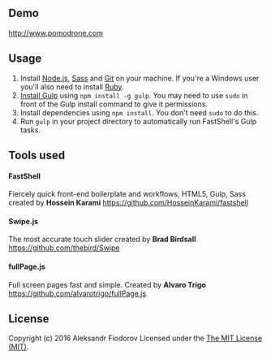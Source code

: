 ## Demo
http://www.pomodrone.com

## Usage

1. Install [Node.js](http://nodejs.org/download), [Sass](http://sass-lang.com/tutorial.html) and [Git](http://git-scm.com) on your machine. If you're a Windows user you'll also need to install [Ruby](http://rubyinstaller.org/downloads).
2. [Install Gulp](http://Gulpjs.com/) using `npm install -g gulp`. You may need to use `sudo` in front of the Gulp install command to give it permissions.
3. Install dependencies using `npm install`. You don't need `sudo` to do this.
5. Run `gulp` in your project directory to automatically run FastShell's Gulp tasks.

## Tools used

#### FastShell
Fiercely quick front-end boilerplate and workflows, HTML5, Gulp, Sass created by **Hossein Karami**
https://github.com/HosseinKarami/fastshell

#### Swipe.js
The most accurate touch slider created by **Brad Birdsall**
https://github.com/thebird/Swipe

#### fullPage.js
Full screen pages fast and simple. Created by **Alvaro Trigo**
https://github.com/alvarotrigo/fullPage.js

## License
Copyright (c) 2016 Aleksandr Fiodorov Licensed under the [The MIT License (MIT)](http://opensource.org/licenses/MIT).
